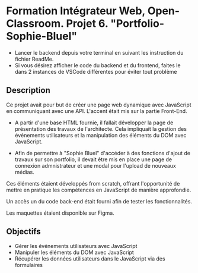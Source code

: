 # Formation Intégrateur Web, Open-Classroom. Projet 6. "Portfolio-Sophie-Bluel"

 - Lancer le backend depuis votre terminal en suivant les instruction du fichier ReadMe.
 - Si vous désirez afficher le code du backend et du frontend, faites le dans 2 instances de VSCode différentes pour éviter tout problème


## Description 

Ce projet avait pour but de créer une page web dynamique avec JavaScript en communiquant avec une API.
L'accent était mis sur la partie Front-End.

* A partir d'une base HTML fournie, il fallait développer la page de présentation des travaux de l'architecte.
Cela impliquait la gestion des événements utilisateurs et la manipulation des éléments du DOM avec JavaScript.

* Afin de permettre à "Sophie Bluel" d'accéder à des fonctions d'ajout de travaux sur son portfolio, il devait être mis en place une page de connexion admnistrateur et une modal pour l'upload de nouveaux médias.

Ces éléments étaient développés from scratch, offrant l'opportunité de mettre en pratique les compétences en JavaScript de manière approfondie.

Un accès un du code back-end était fourni afin de tester les fonctionnalités.

Les maquettes étaient disponible sur Figma.
 
## Objectifs

* Gérer les événements utilisateurs avec JavaScript
* Manipuler les éléments du DOM avec JavaScript
* Récupérer les données utilisateurs dans le JavaScript via des formulaires
